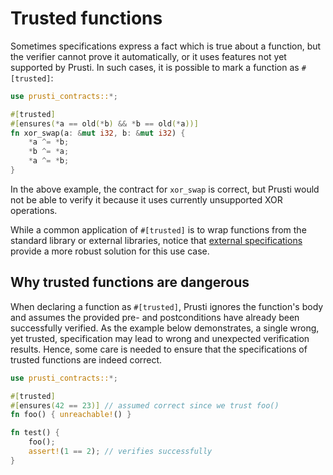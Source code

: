 # Trusted functions

Sometimes specifications express a fact which is true about a function, but the verifier cannot prove it automatically, or it uses features not yet supported by Prusti. In such cases, it is possible to mark a function as `#[trusted]`:

```rust
use prusti_contracts::*;

#[trusted]
#[ensures(*a == old(*b) && *b == old(*a))]
fn xor_swap(a: &mut i32, b: &mut i32) {
    *a ^= *b;
    *b ^= *a;
    *a ^= *b;
}
```

In the above example, the contract for `xor_swap` is correct, but Prusti would not be able to verify it because it uses currently unsupported XOR operations.

While a common application of `#[trusted]` is to wrap functions from the standard library or external libraries, notice that [external specifications](external.md) provide a more robust solution for this use case.

## Why trusted functions are dangerous

When declaring a function as `#[trusted]`, Prusti ignores the function's body and assumes the provided pre- and postconditions have already been successfully verified.
As the example below demonstrates, a single wrong, yet trusted, specification may lead to wrong and unexpected verification results.
Hence, some care is needed to ensure that the specifications of trusted functions are indeed correct.

```rust
use prusti_contracts::*;

#[trusted]
#[ensures(42 == 23)] // assumed correct since we trust foo()
fn foo() { unreachable!() }

fn test() {
    foo();
    assert!(1 == 2); // verifies successfully
}
```
